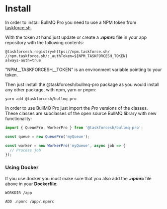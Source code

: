 # Install

In order to install BullMQ Pro you need to use a NPM token from [taskforce.sh](https://taskforce.sh).

With the token at hand just update or create a ._**npmrc**_ file in your app repository with the following contents:

```
@taskforcesh:registry=https://npm.taskforce.sh/
//npm.taskforce.sh/:_authToken=${NPM_TASKFORCESH_TOKEN}
always-auth=true
```

"NPM\_\_TASKFORCESH\_\_TOKEN" is an environment variable pointing to your token.

Then just install the @taskforcesh/bullmq-pro package as you would install any other package, with npm, yarn or pnpm:

```
yarn add @taskforcesh/bullmq-pro
```

In order to use BullMQ Pro just import the _Pro_ versions of the classes. These classes are subclasses of the open source BullMQ library with new functionality:

```typescript
import { QueuePro, WorkerPro } from '@taskforcesh/bullmq-pro';

const queue = new QueuePro('myQueue');

const worker = new WorkerPro('myQueue', async job => {
  // Process job
});
```

### Using Docker

If you use docker you must make sure that you also add the _**.npmrc**_ file above in your **Dockerfile**:

```docker
WORKDIR /app

ADD .npmrc /app/.npmrc
```
